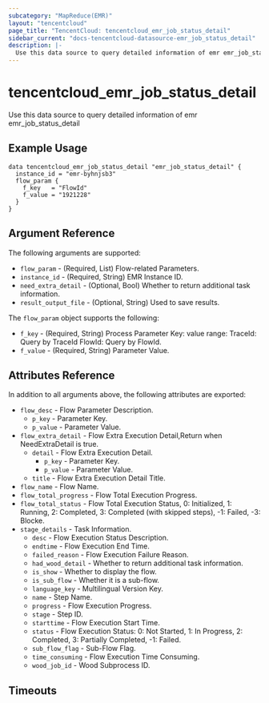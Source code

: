```yaml
---
subcategory: "MapReduce(EMR)"
layout: "tencentcloud"
page_title: "TencentCloud: tencentcloud_emr_job_status_detail"
sidebar_current: "docs-tencentcloud-datasource-emr_job_status_detail"
description: |-
  Use this data source to query detailed information of emr emr_job_status_detail
---
```


# tencentcloud_emr_job_status_detail

Use this data source to query detailed information of emr emr_job_status_detail

## Example Usage

```hcl
data tencentcloud_emr_job_status_detail "emr_job_status_detail" {
  instance_id = "emr-byhnjsb3"
  flow_param {
    f_key   = "FlowId"
    f_value = "1921228"
  }
}
```

## Argument Reference

The following arguments are supported:

* `flow_param` - (Required, List) Flow-related Parameters.
* `instance_id` - (Required, String) EMR Instance ID.
* `need_extra_detail` - (Optional, Bool) Whether to return additional task information.
* `result_output_file` - (Optional, String) Used to save results.

The `flow_param` object supports the following:

* `f_key` - (Required, String) Process Parameter Key: value range: TraceId: Query by TraceId FlowId: Query by FlowId.
* `f_value` - (Required, String) Parameter Value.

## Attributes Reference

In addition to all arguments above, the following attributes are exported:

* `flow_desc` - Flow Parameter Description.
  * `p_key` - Parameter Key.
  * `p_value` - Parameter Value.
* `flow_extra_detail` - Flow Extra Execution Detail,Return when NeedExtraDetail is true.
  * `detail` - Flow Extra Execution Detail.
    * `p_key` - Parameter Key.
    * `p_value` - Parameter Value.
  * `title` - Flow Extra Execution Detail Title.
* `flow_name` - Flow Name.
* `flow_total_progress` - Flow Total Execution Progress.
* `flow_total_status` - Flow Total Execution Status, 0: Initialized, 1: Running, 2: Completed, 3: Completed (with skipped steps), -1: Failed, -3: Blocke.
* `stage_details` - Task Information.
  * `desc` - Flow Execution Status Description.
  * `endtime` - Flow Execution End Time.
  * `failed_reason` - Flow Execution Failure Reason.
  * `had_wood_detail` - Whether to return additional task information.
  * `is_show` - Whether to display the flow.
  * `is_sub_flow` - Whether it is a sub-flow.
  * `language_key` - Multilingual Version Key.
  * `name` - Step Name.
  * `progress` - Flow Execution Progress.
  * `stage` - Step ID.
  * `starttime` - Flow Execution Start Time.
  * `status` - Flow Execution Status: 0: Not Started, 1: In Progress, 2: Completed, 3: Partially Completed, -1: Failed.
  * `sub_flow_flag` - Sub-Flow Flag.
  * `time_consuming` - Flow Execution Time Consuming.
  * `wood_job_id` - Wood Subprocess ID.


## Timeouts

<no value>


